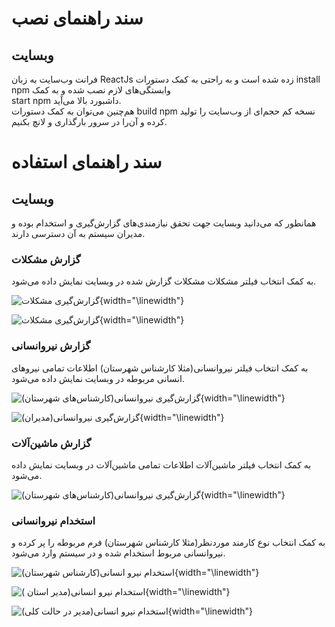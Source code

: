 # سند راهنمای نصب

## وبسایت

فرانت وب‌سایت به زبان ReactJs زده شده است و به راحتی به کمک دستورات
install npm وابستگی‌های لازم نصب شده و به کمک\
start npm داشبورد بالا می‌آید.\
هم‌چنین می‌توان به کمک دستورات build npm نسخه کم حجم‌ای از وب‌سایت را
تولید کرده و آن‌را در سرور بارگذاری و لانچ بکنیم.

# سند راهنمای استفاده

## وبسایت

همانطور که می‌دانید وبسایت جهت تحقق نیازمندی‌های گزارش‌گیری و استخدام
بوده و مدیران سیستم به آن دسترسی دارند.

### گزارش مشکلات

به کمک انتخاب فیلتر مشکلات مشکلات گزارش شده در وبسایت نمایش داده می‌شود.

![گزارش‌گیری
مشکلات](images/AppsUseDoc/dash_problems.png){width="\\linewidth"}

![گزارش‌گیری
مشکلات](images/AppsUseDoc/dash_problems2.png){width="\\linewidth"}

### گزارش نیروانسانی

به کمک انتخاب فیلتر نیروانسانی(مثلا کارشناس شهرستان) اطلاعات تمامی
نیروهای انسانی مربوطه در وبسایت نمایش داده می‌شود.

![گزارش‌گیری نیروانسانی(کارشناس‌های
شهرستان)](images/AppsUseDoc/dash_inspector.png){width="\\linewidth"}

![گزارش‌گیری
نیروانسانی(‌مدیران)](images/AppsUseDoc/dash_country.jpg){width="\\linewidth"}

### گزارش ماشین‌آلات

به کمک انتخاب فیلتر ماشین‌آلات اطلاعات تمامی ماشین‌آلات در وبسایت نمایش
داده می‌شود.

![گزارش‌گیری نیروانسانی(کارشناس‌های
شهرستان)](images/AppsUseDoc/dash_machinery.png){width="\\linewidth"}

### استخدام نیروانسانی

به کمک انتخاب نوع کارمند موردنظر(مثلا کارشناس شهرستان) فرم مربوطه را پر
کرده و نیروانسانی مربوط استخدام شده و در سیستم وارد می‌شود.

![استخدام نیرو انسانی(کارشناس
شهرستان)](images/AppsUseDoc/dash_recruit.png){width="\\linewidth"}

![استخدام نیرو انسانی(مدیر استان
)](images/AppsUseDoc/dash_city.jpg){width="\\linewidth"}

![استخدام نیرو انسانی(مدیر در حالت
کلی)](images/AppsUseDoc/dash_manager.jpg){width="\\linewidth"}
